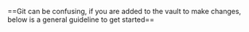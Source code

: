 
==Git can be confusing, if you are added to the vault to make changes, below is a general guideline to get started==

